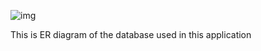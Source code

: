 ![img](https://github.com/ArshiL610/React-Node-PostgreSql-Application-Backend/assets/91752244/c638199d-d023-464a-9221-414489c874b2)

This is ER diagram of the database used in this application
